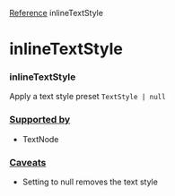 [Reference](https://www.framer.com/developers/reference)
inlineTextStyle
# inlineTextStyle
### inlineTextStyle
Apply a text style preset
`TextStyle | null`
### [Supported by](https://www.framer.com/developers/reference/plugins-traits-inline-text-style#supported-by)
  * TextNode


### [Caveats](https://www.framer.com/developers/reference/plugins-traits-inline-text-style#caveats)
  * Setting to null removes the text style


